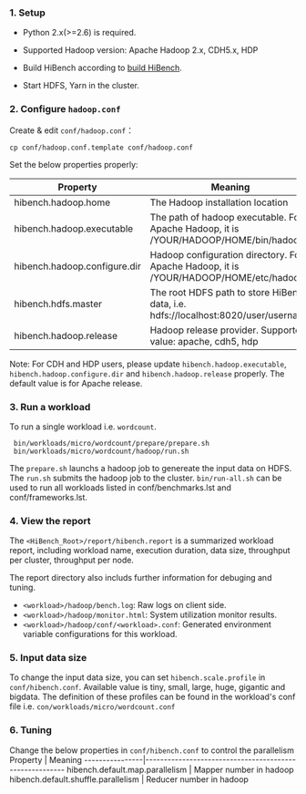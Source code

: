 ### 1. Setup ###
 
 * Python 2.x(>=2.6) is required.
 
 * Supported Hadoop version: Apache Hadoop 2.x, CDH5.x, HDP 

 * Build HiBench according to [build HiBench](build-hibench.md).
 
 * Start HDFS, Yarn in the cluster.


### 2. Configure `hadoop.conf` ###


Create & edit `conf/hadoop.conf`：

    cp conf/hadoop.conf.template conf/hadoop.conf

Set the below properties properly:

Property        |      Meaning
----------------|--------------------------------------------------------
hibench.hadoop.home     |      The Hadoop installation location
hibench.hadoop.executable  |   The path of hadoop executable. For Apache Hadoop, it is /YOUR/HADOOP/HOME/bin/hadoop
hibench.hadoop.configure.dir | Hadoop configuration directory. For Apache Hadoop, it is /YOUR/HADOOP/HOME/etc/hadoop
hibench.hdfs.master       |    The root HDFS path to store HiBench data, i.e. hdfs://localhost:8020/user/username
hibench.hadoop.release    |    Hadoop release provider. Supported value: apache, cdh5, hdp

Note: For CDH and HDP users, please update `hibench.hadoop.executable`, `hibench.hadoop.configure.dir` and `hibench.hadoop.release` properly. The default value is for Apache release.


### 3. Run a workload ###
To run a single workload i.e. `wordcount`. 

     bin/workloads/micro/wordcount/prepare/prepare.sh
     bin/workloads/micro/wordcount/hadoop/run.sh

The `prepare.sh` launchs a hadoop job to genereate the input data on HDFS. The `run.sh` submits the hadoop job to the cluster. 
`bin/run-all.sh` can be used to run all workloads listed in conf/benchmarks.lst and conf/frameworks.lst.

### 4. View the report ###

   The `<HiBench_Root>/report/hibench.report` is a summarized workload report, including workload name, execution duration, data size, throughput per cluster, throughput per node.

   The report directory also includs further information for debuging and tuning.
     
  * `<workload>/hadoop/bench.log`: Raw logs on client side.
  * `<workload>/hadoop/monitor.html`: System utilization monitor results.
  * `<workload>/hadoop/conf/<workload>.conf`: Generated environment variable configurations for this workload.

### 5. Input data size ###

   To change the input data size, you can set `hibench.scale.profile` in `conf/hibench.conf`. Available value is tiny, small, large, huge, gigantic and bigdata. The definition of these profiles can be found in the workload's conf file i.e. `con/workloads/micro/wordcount.conf`

### 6. Tuning ###

Change the below properties in `conf/hibench.conf` to control the parallelism
Property        |      Meaning
----------------|--------------------------------------------------------
hibench.default.map.parallelism     |    Mapper number in hadoop
hibench.default.shuffle.parallelism  |   Reducer number in hadoop

